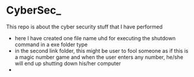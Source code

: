 # CyberSec_
This repo is about the cyber security stuff that I have performed 
- here I have created one file name uhd for executing the shutdown command in a exe folder type
- in the second link folder, this might be user to fool someone as if this is a magic number game and when the user enters any number, he/she will end up shutting down his/her computer
- 
